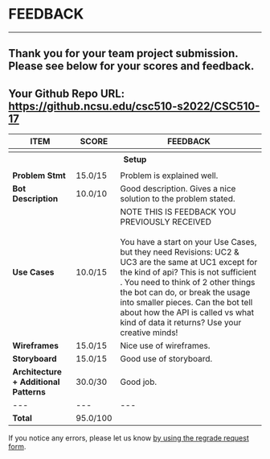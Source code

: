 # FEEDBACK
---
Thank you for your team project submission.                  Please see below for your scores and feedback.
---
## Your Github Repo URL: https://github.ncsu.edu/csc510-s2022/CSC510-17 
| ITEM | SCORE | FEEDBACK |
| --- | --- | --- |
| <tr><th colspan=3> Setup </th></tr> |
| **Problem Stmt** | 15.0/15 | Problem is explained well.  |
| **Bot Description** | 10.0/10 | Good description. Gives a nice solution to the problem stated. |
| **Use Cases** | 10.0/15 | NOTE THIS IS FEEDBACK YOU PREVIOUSLY RECEIVED<br /><br />You have a start on your Use Cases, but they need Revisions:  UC2 & UC3 are the same at UC1 except for the kind of api?   This is not sufficient .   You need to think of 2 other things the bot can do, or break the usage into smaller pieces.     Can the bot tell about how the API is called vs what kind of data it returns?   Use your creative minds! |
| **Wireframes** | 15.0/15 | Nice use of wireframes. |
| **Storyboard** | 15.0/15 | Good use of storyboard.  |
| **Architecture + Additional Patterns** | 30.0/30 | Good job. |
| --- | --- | --- |
| **Total** | 95.0/100 |  |

If you notice any errors, please let us know [by using the regrade request form](https://github.ncsu.edu/CSC-510/Course/blob/main/README.md#homeworkproject-regrade-requests).
